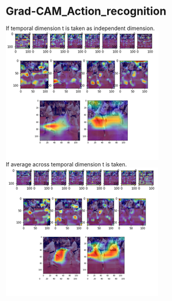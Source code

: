 # Grad-CAM_Action_recognition<br />
If temporal dimension t is taken as independent dimension.<br />
![alt text](https://github.com/Brij-Chavda/Grad-CAM_Action_recognition/blob/master/with%20t%20as%20a%20reference.png?raw=true)<br />
If average across temporal dimension t is taken.<br />
![alt text](https://github.com/Brij-Chavda/Grad-CAM_Action_recognition/blob/master/with%20avg%20across%20t.png?raw=true)<br />
